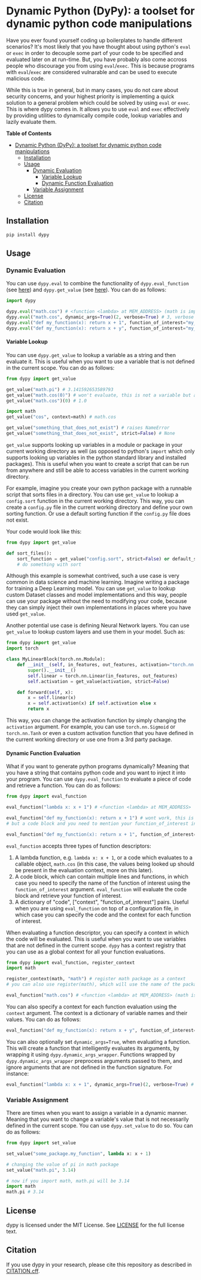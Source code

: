 # Dynamic Python (DyPy): a toolset for dynamic python code manipulations

Have you ever found yourself coding up boilerplates to handle different scenarios? It's most likely that you have thought about using python's `eval` or `exec` in order to decouple some part of your code to be specified and evaluated later on at run-time. But, you have probably also come accross people who discourage you from using `eval`/`exec`. This is because programs with `eval`/`exec` are considered vulnarable and can be used to execute malicious code.

While this is true in general, but in many cases, you do not care about security concerns, and your highest priority is implementing a quick solution to a general problem which could be solved by using `eval` or `exec`. This is where dypy comes in. It allows you to use `eval` and `exec` effectively by providing utilities to dynamically compile code, lookup variables and lazily evaluate them.

**Table of Contents**
- [Dynamic Python (DyPy): a toolset for dynamic python code manipulations](#dynamic-python-dypy-a-toolset-for-dynamic-python-code-manipulations)
  - [Installation](#installation)
  - [Usage](#usage)
    - [Dynamic Evaluation](#dynamic-evaluation)
      - [Variable Lookup](#variable-lookup)
      - [Dynamic Function Evaluation](#dynamic-function-evaluation)
    - [Variable Assignment](#variable-assignment)
  - [License](#license)
  - [Citation](#citation)

## Installation

```bash
pip install dypy
```

## Usage

### Dynamic Evaluation

You can use `dypy.eval` to combine the functionality of `dypy.eval_function` (see [here](#dynamic-function-evaluation)) and `dypy.get_value` (see [here](#variable-lookup)). You can do as follows:

```python
import dypy

dypy.eval("math.cos") # <function <lambda> at MEM_ADDRESS> (math is imported through get_value)
dypy.eval("math.cos", dynamic_args=True)(2, verbose=True) # 3, verbose is ignored (and math is imported through get_value)
dypy.eval("def my_function(x): return x + 1", function_of_interest="my_function") # <function my_function at MEM_ADDRESS>
dypy.eval("def my_function(x): return x + y", function_of_interest="my_function", context={"y": 2})(2) # 4
```


#### Variable Lookup

You can use `dypy.get_value` to lookup a variable as a string and then evaluate it. This is useful when you want to use a variable that is not defined in the current scope. You can do as follows:

```python
from dypy import get_value

get_value("math.pi") # 3.141592653589793
get_value("math.cos(0)") # won't evaluate, this is not a variable but a call to a variable
get_value("math.cos")(0) # 1.0

import math
get_value("cos", context=math) # math.cos

get_value("something_that_does_not_exist") # raises NameError
get_value("something_that_does_not_exist", strict=False) # None
```

`get_value` supports looking up variables in a module or package in your current working directory as well (as opposed to python's `import` which only supports looking up variables in the python standard library and installed packages). This is useful when you want to create a script that can be run from anywhere and still be able to access variables in the current working directory. 

For example, imagine you create your own python package with a runnable script that sorts files in a directory. You can use `get_value` to lookup a `config.sort` function in the current working directory. This way, you can create a `config.py` file in the current working directory and define your own sorting function. Or use a default sorting function if the `config.py` file does not exist. 

Your code would look like this:

```python
from dypy import get_value

def sort_files():
    sort_function = get_value("config.sort", strict=False) or default_sort
    # do something with sort
```

Although this example is somewhat contrived, such a use case is very common in data science and machine learning. Imagine writing a package for training a Deep Learning model. You can use `get_value` to lookup custom Dataset classes and model implementations and this way, people can use your package without the need to modifying your code, because they can simply inject their own implementations in places where you have used `get_value`.

Another potential use case is defining Neural Network layers. You can use `get_value` to lookup custom layers and use them in your model. Such as:

```python
from dypy import get_value
import torch

class MyLinearBlock(torch.nn.Module):
    def __init__(self, in_features, out_features, activation="torch.nn.ReLU"):
        super().__init__()
        self.linear = torch.nn.Linear(in_features, out_features)
        self.activation = get_value(activation, strict=False) 

    def forward(self, x):
        x = self.linear(x)
        x = self.activation(x) if self.activation else x
        return x
```

This way, you can change the activation function by simply changing the `activation` argument. For example, you can use `torch.nn.Sigmoid` or `torch.nn.Tanh` or even a custom activation function that you have defined in the current working directory or use one from a 3rd party package.

#### Dynamic Function Evaluation

What if you want to generate python programs dynamically? Meaning that you have a string that contains python code and you want to inject it into your program.  You can use `dypy.eval_function` to evaluate a piece of code and retrieve a function. You can do as follows:

```python
from dypy import eval_function

eval_function("lambda x: x + 1") # <function <lambda> at MEM_ADDRESS>

eval_function("def my_function(x): return x + 1") # wont work, this is not a function, 
# but a code block and you need to mention your function_of_interest in that code block

eval_function("def my_function(x): return x + 1", function_of_interest="my_function") # <function my_function at MEM_ADDRESS>
```

`eval_function` accepts three types of function descriptors:

1. A lambda function, e.g. `lambda x: x + 1`, or a code which evaluates to a callable object, `math.cos` (in this case, the values being looked up should be present in the evaluation context, more on this later).
2. A code block, which can contain multiple lines and functions, in which case you need to specify the name of the function of interest using the `function_of_interest` argument. `eval_function` will evaluate the code block and retrieve your function of interest.
3. A dictionary of "code", ["context", "function_of_interest"] pairs. Useful when you are using `eval_function` on top of a configuration file, in which case you can specify the code and the context for each function of interest.

When evaluating a function descriptor, you can specify a context in which the code will be evaluated. This is useful when you want to use variables that are not defined in the current scope. `dypy` has a context registry that you can use as a global context for all your function evaluations.

```python
from dypy import eval_function, register_context
import math

register_context(math, "math") # register math package as a context
# you can also use register(math), which will use the name of the package as the context name

eval_function("math.cos") # <function <lambda> at MEM_ADDRESS> (math is looked up through the context registry)
```

You can also specify a context for each function evaluation using the `context` argument. The context is a dictionary of variable names and their values. You can do as follows:

```python
eval_function("def my_function(x): return x + y", function_of_interest="my_function", context={"y": 1})(2) # 3
```

You can also optionally set `dynamic_args=True`, when evaluating a function. This will create a function that intelligently evaluates its arguments, by wrapping it using `dypy.dynamic_args_wrapper`. Functions wrapped by `dypy.dynamic_args_wrapper` preprocess arguments passed to them, and ignore arguments that are not defined in the function signature. For instance:

```python
eval_function("lambda x: x + 1", dynamic_args=True)(2, verbose=True) # 3, verbose is ignored
```

### Variable Assignment

There are times when you want to assign a variable in a dynamic manner. Meaning that you want to change a variable's value that is not necessarily defined in the current scope. You can use `dypy.set_value` to do so.  You can do as follows:

```python
from dypy import set_value

set_value("some_package.my_function", lambda x: x + 1)

# changing the value of pi in math package
set_value("math.pi", 3.14) 

# now if you import math, math.pi will be 3.14
import math
math.pi # 3.14
```

## License

dypy is licensed under the MIT License. See [LICENSE](LICENSE) for the full license text.

## Citation

If you use dypy in your research, please cite this repository as described in [CITATION.cff](CITATION.cff).
